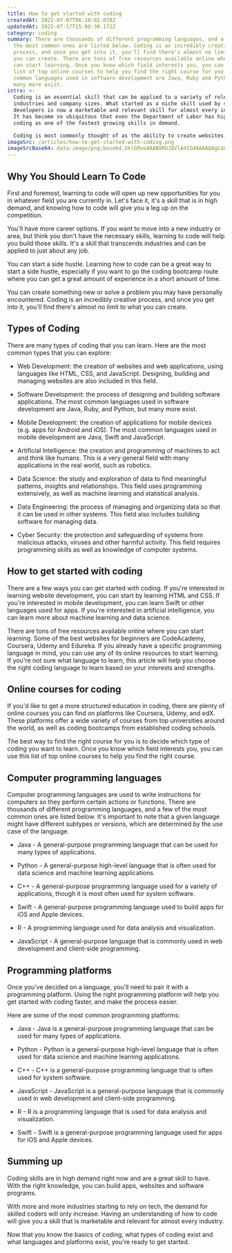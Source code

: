 ```yaml
---
title: How to get started with coding
createdAt: 2022-07-07T06:10:02.078Z
updatedAt: 2022-07-17T15:00:30.172Z
category: coding
summary: There are thousands of different programming languages, and a few of
  the most common ones are listed below. Coding is an incredibly creative
  process, and once you get into it, you'll find there's almost no limit to what
  you can create. There are tons of free resources available online where you
  can start learning. Once you know which field interests you, you can use this
  list of top online courses to help you find the right course for you. The most
  common languages used in software development are Java, Ruby and Python, but
  many more exist.
intro: >-
  Coding is an essential skill that can be applied to a variety of roles,
  industries and company sizes. What started as a niche skill used by software
  developers is now a marketable and relevant skill for almost every industry.
  It has become so ubiquitous that even the Department of Labor has highlighted
  coding as one of the fastest growing skills in demand. 

  Coding is most commonly thought of as the ability to create websites, apps and software. However, there are actually many different types of coding. Computer programming (or coding) involves writing instructions for computers so they perform certain actions or functions. The type of coding you choose to learn may have different applications depending on your interests, career trajectory and personal strengths. Read on to learn more about the various types of coding, as well
imageSrc: /articles/how-to-get-started-with-coding.png
imageSrcBase64: data:image/png;base64,UklGRnoAAABXRUJQVlA4IG4AAAAQAgCdASoKAAoAAUAmJQBOgMWq4PjUJkpAAP762qjifixmvWDDn4+Hl36AeLgjCYqRYEInZ1X3HB+Vyd89Nqif/nDjZKNivHfPZT4WrvrMxQRwH2OmCX1pYOL9fLPNehjixmAt7NyRWZr2JAAAAA==
---
```


## Why You Should Learn To Code

First and foremost, learning to code will open up new opportunities for you in whatever field you are currently in. Let's face it, it's a skill that is in high demand, and knowing how to code will give you a leg up on the competition.

You'll have more career options. If you want to move into a new industry or area, but think you don't have the necessary skills, learning to code will help you build those skills. It's a skill that transcends industries and can be applied to just about any job.

You can start a side hustle. Learning how to code can be a great way to start a side hustle, especially if you want to go the coding bootcamp route where you can get a great amount of experience in a short amount of time.

You can create something new or solve a problem you may have personally encountered. Coding is an incredibly creative process, and once you get into it, you'll find there's almost no limit to what you can create.

## Types of Coding

There are many types of coding that you can learn. Here are the most common types that you can explore:

- Web Development: the creation of websites and web applications, using languages like HTML, CSS, and JavaScript. Designing, building and managing websites are also included in this field.

- Software Development: the process of designing and building software applications. The most common languages used in software development are Java, Ruby, and Python, but many more exist.

- Mobile Development: the creation of applications for mobile devices (e.g. apps for Android and iOS). The most common languages used in mobile development are Java, Swift and JavaScript.

- Artificial Intelligence: the creation and programming of machines to act and think like humans. This is a very general field with many applications in the real world, such as robotics.

- Data Science: the study and exploration of data to find meaningful patterns, insights and relationships. This field uses programming extensively, as well as machine learning and statistical analysis.

- Data Engineering: the process of managing and organizing data so that it can be used in other systems. This field also includes building software for managing data.

- Cyber Security: the protection and safeguarding of systems from malicious attacks, viruses and other harmful activity. This field requires programming skills as well as knowledge of computer systems.

## How to get started with coding

There are a few ways you can get started with coding. If you're interested in learning website development, you can start by learning HTML and CSS. If you're interested in mobile development, you can learn Swift or other languages used for apps. If you're interested in artificial intelligence, you can learn more about machine learning and data science.

There are tons of free resources available online where you can start learning. Some of the best websites for beginners are CodeAcademy, Coursera, Udemy and Edureka. If you already have a specific programming language in mind, you can use any of its online resources to start learning. If you're not sure what language to learn, this article will help you choose the right coding language to learn based on your interests and strengths.

## Online courses for coding

If you'd like to get a more structured education in coding, there are plenty of online courses you can find on platforms like Coursera, Udemy, and edX. These platforms offer a wide variety of courses from top universities around the world, as well as coding bootcamps from established coding schools.

The best way to find the right course for you is to decide which type of coding you want to learn. Once you know which field interests you, you can use this list of top online courses to help you find the right course.

## Computer programming languages

Computer programming languages are used to write instructions for computers so they perform certain actions or functions. There are thousands of different programming languages, and a few of the most common ones are listed below. It's important to note that a given language might have different subtypes or versions, which are determined by the use case of the language.

- Java - A general-purpose programming language that can be used for many types of applications.

- Python - A general-purpose high-level language that is often used for data science and machine learning applications.

- C++ - A general-purpose programming language used for a variety of applications, though it is most often used for system software.

- Swift - A general-purpose programming language used to build apps for iOS and Apple devices.

- R - A programming language used for data analysis and visualization.

- JavaScript - A general-purpose language that is commonly used in web development and client-side programming.

## Programming platforms

Once you've decided on a language, you'll need to pair it with a programming platform. Using the right programming platform will help you get started with coding faster, and make the process easier.

Here are some of the most common programming platforms:

- Java - Java is a general-purpose programming language that can be used for many types of applications.

- Python - Python is a general-purpose high-level language that is often used for data science and machine learning applications.

- C++ - C++ is a general-purpose programming language that is often used for system software.

- JavaScript - JavaScript is a general-purpose language that is commonly used in web development and client-side programming.

- R - R is a programming language that is used for data analysis and visualization.

- Swift - Swift is a general-purpose programming language used for apps for iOS and Apple devices.

## Summing up

Coding skills are in high demand right now and are a great skill to have. With the right knowledge, you can build apps, websites and software programs.

With more and more industries starting to rely on tech, the demand for skilled coders will only increase. Having an understanding of how to code will give you a skill that is marketable and relevant for almost every industry.

Now that you know the basics of coding, what types of coding exist and what languages and platforms exist, you're ready to get started.
